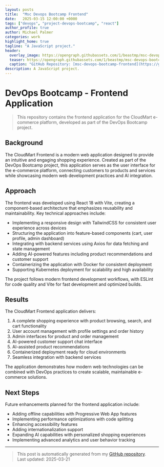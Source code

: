 ```yaml
---
layout: posts
title:  "Msc Devops Bootcamp Frontend"
date:   2025-03-15 12:00:00 +0000
tags: ["devops", "project-devops-bootcamp", "react"]
author_profile: true
author: Michael Palmer
categories: work
highlight_home: true
tagline: "A JavaScript project."
header:
  overlay_image: https://opengraph.githubassets.com/1/beastmp/msc-devops-bootcamp-frontend
  teaser: https://opengraph.githubassets.com/1/beastmp/msc-devops-bootcamp-frontend
  caption: "GitHub Repository: [msc-devops-bootcamp-frontend](https://github.com/beastmp/msc-devops-bootcamp-frontend)"
description: A JavaScript project.
---
```


# DevOps Bootcamp - Frontend Application

> This repository contains the frontend application for the CloudMart e-commerce platform, developed as part of the DevOps Bootcamp project.

## Background

The CloudMart Frontend is a modern web application designed to provide an intuitive and engaging shopping experience. Created as part of the DevOps Bootcamp project, this application serves as the user interface for the e-commerce platform, connecting customers to products and services while showcasing modern web development practices and AI integration.

## Approach

The frontend was developed using React 18 with Vite, creating a component-based architecture that emphasizes reusability and maintainability. Key technical approaches include:

- Implementing a responsive design with TailwindCSS for consistent user experience across devices
- Structuring the application into feature-based components (cart, user profile, admin dashboard)
- Integrating with backend services using Axios for data fetching and state management
- Adding AI-powered features including product recommendations and customer support
- Containerizing the application with Docker for consistent deployment
- Supporting Kubernetes deployment for scalability and high availability

The project follows modern frontend development workflows, with ESLint for code quality and Vite for fast development and optimized builds.

## Results

The CloudMart Frontend application delivers:

1. A complete shopping experience with product browsing, search, and cart functionality
2. User account management with profile settings and order history
3. Admin interfaces for product and order management
4. AI-powered customer support chat interface
5. AI-assisted product recommendations
6. Containerized deployment ready for cloud environments
7. Seamless integration with backend services

The application demonstrates how modern web technologies can be combined with DevOps practices to create scalable, maintainable e-commerce solutions.

## Next Steps

Future enhancements planned for the frontend application include:

- Adding offline capabilities with Progressive Web App features
- Implementing performance optimizations with code splitting
- Enhancing accessibility features
- Adding internationalization support
- Expanding AI capabilities with personalized shopping experiences
- Implementing advanced analytics and user behavior tracking

---


> This post is automatically generated from my [GitHub repository](https://github.com/beastmp/msc-devops-bootcamp-frontend).  
> Last updated: 2025-03-21

